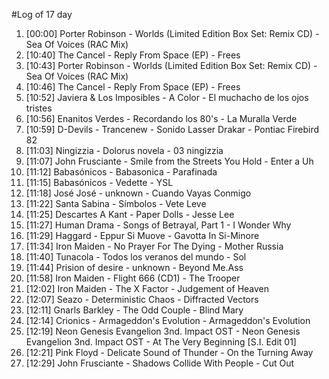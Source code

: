 #Log of 17 day

1. [00:00] Porter Robinson - Worlds (Limited Edition Box Set: Remix CD) - Sea Of Voices (RAC Mix)
1. [10:40] The Cancel - Reply From Space (EP) - Frees
1. [10:43] Porter Robinson - Worlds (Limited Edition Box Set: Remix CD) - Sea Of Voices (RAC Mix)
1. [10:46] The Cancel - Reply From Space (EP) - Frees
1. [10:52] Javiera & Los Imposibles - A Color - El muchacho de los ojos tristes
1. [10:56] Enanitos Verdes - Recordando los 80's - La Muralla Verde
1. [10:59] D-Devils - Trancenew - Sonido Lasser Drakar - Pontiac Firebird 82
1. [11:03] Ningizzia - Dolorus novela - 03 ningizzia
1. [11:07] John Frusciante - Smile from the Streets You Hold - Enter a Uh
1. [11:12] Babasónicos - Babasonica - Parafinada
1. [11:15] Babasónicos - Vedette - YSL
1. [11:18] José José - unknown - Cuando Vayas Conmigo
1. [11:22] Santa Sabina - Símbolos - Vete Leve
1. [11:25] Descartes A Kant - Paper Dolls - Jesse Lee
1. [11:27] Human Drama - Songs of Betrayal, Part 1 - I Wonder Why
1. [11:29] Haggard - Eppur Si Muove - Gavotta In Si-Minore
1. [11:34] Iron Maiden - No Prayer For The Dying - Mother Russia
1. [11:40] Tunacola - Todos los veranos del mundo - Sol
1. [11:44] Prision of desire - unknown - Beyond Me.Ass
1. [11:58] Iron Maiden - Flight 666 (CD1) - The Trooper
1. [12:02] Iron Maiden - The X Factor - Judgement of Heaven
1. [12:07] Seazo - Deterministic Chaos - Diffracted Vectors
1. [12:11] Gnarls Barkley - The Odd Couple - Blind Mary
1. [12:14] Crionics - Armageddon's Evolution - Armageddon's Evolution
1. [12:19] Neon Genesis Evangelion 3nd. Impact OST - Neon Genesis Evangelion 3nd. Impact OST - At The Very Beginning [S.I. Edit 01]
1. [12:21] Pink Floyd - Delicate Sound of Thunder - On the Turning Away
1. [12:29] John Frusciante - Shadows Collide With People - Cut Out
